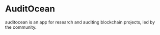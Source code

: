 # AuditOcean

auditocean is an app for research and auditing blockchain projects, led by the community.